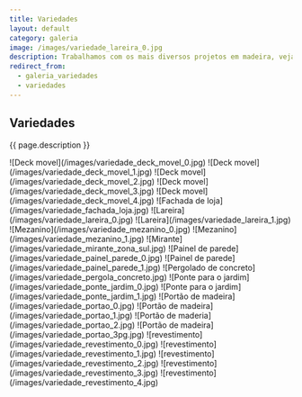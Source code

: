 ```yaml
---
title: Variedades
layout: default
category: galeria
image: /images/variedade_lareira_0.jpg
description: Trabalhamos com os mais diversos projetos em madeira, veja em nossa galeria de imagens.
redirect_from:
  - galeria_variedades
  - variedades
---
```


## Variedades ##
{{ page.description }}

<div class="row galery" markdown="1">
![Deck movel](/images/variedade_deck_movel_0.jpg)
![Deck movel](/images/variedade_deck_movel_1.jpg)
![Deck movel](/images/variedade_deck_movel_2.jpg)
![Deck movel](/images/variedade_deck_movel_3.jpg)
![Deck movel](/images/variedade_deck_movel_4.jpg)
![Fachada de loja](/images/variedade_fachada_loja.jpg)
![Lareira](/images/variedade_lareira_0.jpg)
![Lareira](/images/variedade_lareira_1.jpg)
![Mezanino](/images/variedade_mezanino_0.jpg)
![Mezanino](/images/variedade_mezanino_1.jpg)
![Mirante](/images/variedade_mirante_zona_sul.jpg)
![Painel de parede](/images/variedade_painel_parede_0.jpg)
![Painel de parede](/images/variedade_painel_parede_1.jpg)
![Pergolado de concreto](/images/variedade_pergola_concreto.jpg)
![Ponte para o jardim](/images/variedade_ponte_jardim_0.jpg)
![Ponte para o jardim](/images/variedade_ponte_jardim_1.jpg)
![Portão de madeira](/images/variedade_portao_0.jpg)
![Portão de madeira](/images/variedade_portao_1.jpg)
![Portão de maderia](/images/variedade_portao_2.jpg)
![Portão de madeira](/images/variedade_portao_3pg.jpg)
![revestimento](/images/variedade_revestimento_0.jpg)
![revestimento](/images/variedade_revestimento_1.jpg)
![revestimento](/images/variedade_revestimento_2.jpg)
![revestimento](/images/variedade_revestimento_3.jpg)
![revestimento](/images/variedade_revestimento_4.jpg)
</div>